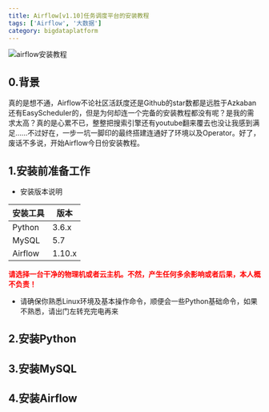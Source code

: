 ```yaml
---
title: Airflow[v1.10]任务调度平台的安装教程
tags: ['Airflow', '大数据']
category: bigdataplatform
---
```


![airflow安装教程](https://github.com/buildupchao/ImgStore/blob/master/blog/bigdataplatform/airflow/airflow-install-header.JPG?raw=true)

## 0.背景

真的是想不通，Airflow不论社区活跃度还是Github的star数都是远胜于Azkaban还有EasyScheduler的，但是为何却连一个完备的安装教程都没有呢？是我的需求太高？真的是心累不已，整整把搜索引擎还有youtube翻来覆去也没让我感到满足……不过好在，一步一坑一脚印的最终搭建连通好了环境以及Operator。好了，废话不多说，开始Airflow今日份安装教程。

## 1.安装前准备工作

- 安装版本说明

安装工具 | 版本
-------|------
Python | 3.6.x
MySQL | 5.7
Airflow | 1.10.x

<strong style="color:red;">请选择一台干净的物理机或者云主机。不然，产生任何多余影响或者后果，本人概不负责！</strong>

- 请确保你熟悉Linux环境及基本操作命令，顺便会一些Python基础命令，如果不熟悉，请出门左转充完电再来

## 2.安装Python



## 3.安装MySQL

## 4.安装Airflow
